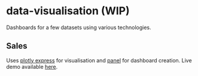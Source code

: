 # data-visualisation (WIP)
Dashboards for a few datasets using various technologies.
 
## Sales
Uses [plotly express](https://plotly.com/python/plotly-express/) for visualisation and [panel](https://panel.holoviz.org/) for dashboard creation. Live demo available [here](https://panel.paudel.me).
